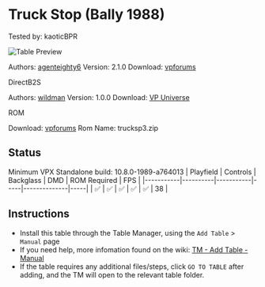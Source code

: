 # Truck Stop (Bally 1988)
Tested by: kaoticBPR

![Table Preview](../../images/vpx-truckstop.jpg)

Authors: [agenteighty6](https://vpuniverse.com/profile/25523-agenteighty6/)
Version: 2.1.0
Download: [vpforums](https://vpuniverse.com/files/file/6380-truck-stop-bally-1988/)

DirectB2S

Authors: [wildman](https://vpuniverse.com/profile/5-wildman/)
Version: 1.0.0
Download: [VP Universe](https://vpuniverse.com/files/file/2354-truck-stopbally-1988/)

ROM

Download: [vpforums](https://www.vpforums.org/index.php?app=downloads&showfile=112)
Rom Name: trucksp3.zip

## Status 

Minimum VPX Standalone build: 10.8.0-1989-a764013
| Playfield | Controls | Backglass | DMD | ROM Required | FPS | 
|-----------|----------|-----------|-----|--------------|-----|
| :white_check_mark: | :white_check_mark: | :white_check_mark: | :white_check_mark: | :white_check_mark: | 38 |

## Instructions

- Install this table through the Table Manager, using the `Add Table` > `Manual` page
- If you need help, more infomation found on the wiki: [TM - Add Table - Manual](https://github.com/LegendsUnchained/vpx-standalone-alp4k/wiki/%5B04%5D-%F0%9F%A7%A1-TM-%E2%80%90-Other-Features#add-table---manual)
- If the table requires any additional files/steps, click `GO TO TABLE` after adding, and the TM will open to the relevant table folder.

